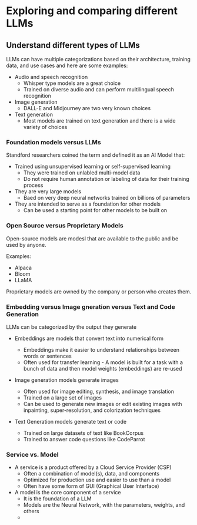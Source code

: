 # Exploring and comparing different LLMs

## Understand different types of LLMs

LLMs can have multiple categorizations based on their architecture, training data, and use cases and here are some examples:

- Audio and speech recognition
  - Whisper type models are a great choice
  - Trained on diverse audio and can perform multilingual speech recognition
- Image generation
  - DALL-E and Midjourney are two very known choices
- Text generation
  - Most models are trained on text generation and there is a wide variety of choices

### Foundation models versus LLMs

Standford researchers coined the term and defined it as an AI Model that:

- Trained using unsupervised learning or self-supervised learning
  - They were trained on unlabled multi-model data
  - Do not require human annotation or labeling of data for their training process
- They are very large models
  - Baed on very deep neural networks trained on billions of parameters
- They are intended to serve as a foundation for other models
  - Can be used a starting point for other models to be built on

### Open Source versus Proprietary Models

Open-source models are modesl that are available to the public and be used by anyone.

Examples:

- Alpaca
- Bloom
- LLaMA

Proprietary models are owned by the company or person who creates them.

### Embedding versus Image gneration versus Text and Code Generation

LLMs can be categorized by the output they generate

- Embeddings are models that convert text into numerical form
  - Embeddings make it easier to understand relationships between words or sentences
  - Often used for transfer learning - A model is built for a task with a bunch of data and then model weights (embeddings) are re-used

- Image generation models generate images
  - Often used for image editing, synthesis, and image translation
  - Trained on a large set of images
  - Can be used to generate new images or edit existing images with inpainting, super-resolution, and colorization techniques

- Text Generation models generate text or code
  - Trained on large datasets of text like BookCorpus
  - Trained to answer code questions like CodeParrot

### Service vs. Model

- A service is a product offered by a Cloud Service Provider (CSP)
  - Often a combination of model(s), data, and components
  - Optimized for production use and easier to use than a model
  - Often have some form of GUI (Graphical User Interface)
- A model is the core component of a service
  - It is the foundation of a LLM
  - Models are the Neural Network, with the parameters, weights, and others
  - 

